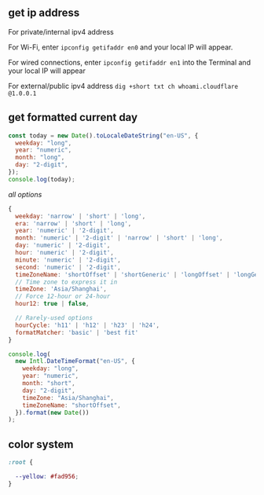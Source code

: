 ## get ip address
For private/internal ipv4 address

  For Wi-Fi, enter `ipconfig getifaddr en0` and your local IP will appear.

  For wired connections, enter `ipconfig getifaddr en1` into the Terminal and your local IP will appear

For external/public ipv4 address `dig +short txt ch whoami.cloudflare @1.0.0.1`


## get formatted current day

```js
const today = new Date().toLocaleDateString("en-US", {
  weekday: "long",
  year: "numeric",
  month: "long",
  day: "2-digit",
});
console.log(today);
```

_all options_
```js
{
  weekday: 'narrow' | 'short' | 'long',
  era: 'narrow' | 'short' | 'long',
  year: 'numeric' | '2-digit',
  month: 'numeric' | '2-digit' | 'narrow' | 'short' | 'long',
  day: 'numeric' | '2-digit',
  hour: 'numeric' | '2-digit',
  minute: 'numeric' | '2-digit',
  second: 'numeric' | '2-digit',
  timeZoneName: 'shortOffset' | 'shortGeneric' | 'longOffset' | 'longGeneric',
  // Time zone to express it in
  timeZone: 'Asia/Shanghai',
  // Force 12-hour or 24-hour
  hour12: true | false,

  // Rarely-used options
  hourCycle: 'h11' | 'h12' | 'h23' | 'h24',
  formatMatcher: 'basic' | 'best fit'
}
```

```js
console.log(
  new Intl.DateTimeFormat("en-US", {
    weekday: "long",
    year: "numeric",
    month: "short",
    day: "2-digit",
    timeZone: "Asia/Shanghai",
    timeZoneName: "shortOffset",
  }).format(new Date())
);

```


## color system
```css
:root {

  --yellow: #fad956;
}
```
